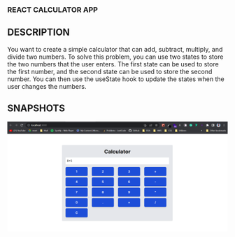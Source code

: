 ### REACT CALCULATOR APP

## DESCRIPTION
You want to create a simple calculator that can add, subtract, multiply, and divide two numbers.
To solve this problem, you can use two states to store the two numbers that the user enters. The first state can be used to store the first number, and the second state can be used to store the second number. You can then use the useState hook to update the states when the user changes the numbers.

## SNAPSHOTS
![calculator](/scrnsht.png)